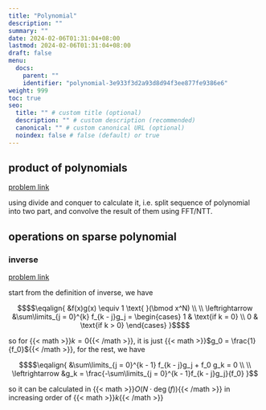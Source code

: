 ```yaml
---
title: "Polynomial"
description: ""
summary: ""
date: 2024-02-06T01:31:04+08:00
lastmod: 2024-02-06T01:31:04+08:00
draft: false
menu:
  docs:
    parent: ""
    identifier: "polynomial-3e933f3d2a93d8d94f3ee877fe9386e6"
weight: 999
toc: true
seo:
  title: "" # custom title (optional)
  description: "" # custom description (recommended)
  canonical: "" # custom canonical URL (optional)
  noindex: false # false (default) or true
---
```


## product of polynomials

[problem link](https://judge.yosupo.jp/problem/product_of_polynomial_sequence)

using divide and conquer to calculate it, i.e. split sequence of polynomial into two part, and convolve the result of them using FFT/NTT.

## operations on sparse polynomial

### inverse

[problem link](https://judge.yosupo.jp/problem/inv_of_formal_power_series_sparse)

start from the definition of inverse, we have

```math {.text-center}
$$\eqalign{
&f(x)g(x) \equiv 1 \text{ }(\bmod x^N) \\
\\
\leftrightarrow &\sum\limits_{j = 0}^{k} f_{k - j}g_j =
\begin{cases}
1 & \text{if k = 0} \\
0 & \text{if k > 0}
\end{cases}
}$$
```

so for {{< math >}}$k = 0${{< /math >}}, it is just {{< math >}}$g_0 = \frac{1}{f_0}${{< /math >}}, for the rest, we have
```math {.text-center}
$$\eqalign{
&\sum\limits_{j = 0}^{k - 1} f_{k - j}g_j + f_0 g_k = 0 \\
\\
\leftrightarrow &g_k = \frac{-\sum\limits_{j = 0}^{k - 1}f_{k - j}g_j}{f_0}
}
```

so it can be calculated in {{< math >}}$O(N \cdot \deg(f))${{< /math >}} in increasing order of {{< math >}}$k${{< /math >}}
